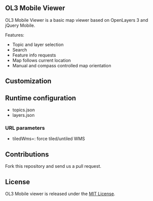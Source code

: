 ## OL3 Mobile Viewer

OL3 Mobile Viewer is a basic map viewer based on OpenLayers 3 and jQuery Mobile.

Features:

* Topic and layer selection
* Search
* Feature info requests
* Map follows current location
* Manual and compass controlled map orientation

## Customization


## Runtime configuration

* topics.json
* layers.json

### URL parameters

* tiledWms=<boolean>: force tiled/untiled WMS

## Contributions

Fork this repository and send us a pull request.

## License

OL3 Mobile viewer is released under the [MIT License](http://www.opensource.org/licenses/MIT).

